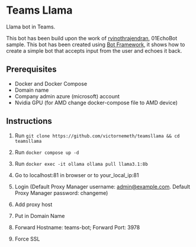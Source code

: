 # Teams Llama

Llama bot in Teams.

This bot has been build upon the work of [rvinothrajendran](https://github.com/rvinothrajendran/PythonBotTeamAppDevelopment), 01EchoBot sample.
This bot has been created using [Bot Framework](https://dev.botframework.com), it shows how to create a simple bot that accepts input from the user and echoes it back.

## Prerequisites

- Docker and Docker Compose
- Domain name
- Company admin azure (microsoft) account
- Nvidia GPU (for AMD change docker-compose file to AMD device)

## Instructions

1. Run `git clone https://github.com/victornemeth/teamsllama && cd teamsllama`
3. Run `docker compose up -d`
4. Run `docker exec -it ollama ollama pull llama3.1:8b`

4. Go to localhost:81 in browser or to your_local_ip:81
5. Login (Default Proxy Manager username: admin@example.com. Default Proxy Manager password: changeme)
6. Add proxy host
7. Put in Domain Name
8. Forward Hostname: teams-bot; Forward Port: 3978
9. Force SSL
